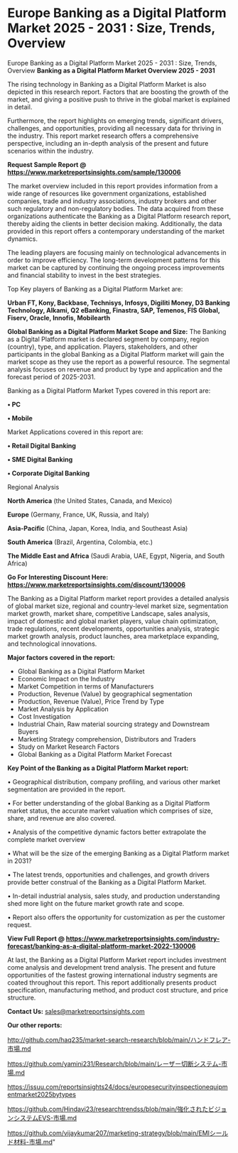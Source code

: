 # Europe Banking as a Digital Platform Market 2025 - 2031 : Size, Trends, Overview
Europe Banking as a Digital Platform Market 2025 - 2031 : Size, Trends, Overview
<Strong> Banking as a Digital Platform Market Overview 2025 - 2031</strong>

The rising technology in Banking as a Digital Platform Market is also depicted in this research report. Factors that are boosting the growth of the market, and giving a positive push to thrive in the global market is explained in detail.

Furthermore, the report highlights on emerging trends, significant drivers, challenges, and opportunities, providing all necessary data for thriving in the industry. This report market research offers a comprehensive perspective, including an in-depth analysis of the present and future scenarios within the industry.

<strong>Request Sample Report @ <a href=https://www.marketreportsinsights.com/sample/130006>https://www.marketreportsinsights.com/sample/130006</a></strong>

The market overview included in this report provides information from a wide range of resources like government organizations, established companies, trade and industry associations, industry brokers and other such regulatory and non-regulatory bodies. The data acquired from these organizations authenticate the Banking as a Digital Platform research report, thereby aiding the clients in better decision making. Additionally, the data provided in this report offers a contemporary understanding of the market dynamics.

The leading players are focusing mainly on technological advancements in order to improve efficiency. The long-term development patterns for this market can be captured by continuing the ongoing process improvements and financial stability to invest in the best strategies.

Top Key players of Banking as a Digital Platform Market are:

<strong>Urban FT, Kony, Backbase, Technisys, Infosys, Digiliti Money, D3 Banking Technology, Alkami, Q2 eBanking, Finastra, SAP, Temenos, FIS Global, Fiserv, Oracle, Innofis, Mobilearth</strong>

<strong><b>Global Banking as a Digital Platform Market Scope and Size:</b></strong>
The Banking as a Digital Platform market is declared segment by company, region (country), type, and application. Players, stakeholders, and other participants in the global Banking as a Digital Platform market will gain the market scope as they use the report as a powerful resource. The segmental analysis focuses on revenue and product by type and application and the forecast period of 2025-2031.

Banking as a Digital Platform Market Types covered in this report are:

<strong>• PC

• Mobile</strong>

Market Applications covered in this report are:

<strong>• Retail Digital Banking

• SME Digital Banking

• Corporate Digital Banking</strong> 

Regional Analysis

<strong>North America</strong> (the United States, Canada, and Mexico)

<strong>Europe</strong> (Germany, France, UK, Russia, and Italy)

<strong>Asia-Pacific</strong> (China, Japan, Korea, India, and Southeast Asia)

<strong>South America</strong> (Brazil, Argentina, Colombia, etc.)

<strong>The Middle East and Africa</strong> (Saudi Arabia, UAE, Egypt, Nigeria, and South Africa)

<strong>Go For Interesting Discount Here: <a href=https://www.marketreportsinsights.com/discount/130006>https://www.marketreportsinsights.com/discount/130006</a></strong>

The Banking as a Digital Platform market report provides a detailed analysis of global market size, regional and country-level market size, segmentation market growth, market share, competitive Landscape, sales analysis, impact of domestic and global market players, value chain optimization, trade regulations, recent developments, opportunities analysis, strategic market growth analysis, product launches, area marketplace expanding, and technological innovations.

<strong><b>Major factors covered in the report:</b></strong>
<ul>
  <li>Global Banking as a Digital Platform Market </li>
  <li>Economic Impact on the Industry</li>
  <li>Market Competition in terms of Manufacturers</li>
  <li>Production, Revenue (Value) by geographical segmentation</li>
  <li>Production, Revenue (Value), Price Trend by Type</li>
  <li>Market Analysis by Application</li>
  <li>Cost Investigation</li>
  <li>Industrial Chain, Raw material sourcing strategy and Downstream Buyers</li>
  <li>Marketing Strategy comprehension, Distributors and Traders</li>
  <li>Study on Market Research Factors</li>
  <li>Global Banking as a Digital Platform Market Forecast</li>
</ul>

<strong><b>Key Point of the Banking as a Digital Platform Market report:</b></strong>

• Geographical distribution, company profiling, and various other market segmentation are provided in the report.

• For better understanding of the global Banking as a Digital Platform market status, the accurate market valuation which comprises of size, share, and revenue are also covered.

• Analysis of the competitive dynamic factors better extrapolate the complete market overview

• What will be the size of the emerging Banking as a Digital Platform market in 2031?

• The latest trends, opportunities and challenges, and growth drivers provide better construal of the Banking as a Digital Platform Market.

• In-detail industrial analysis, sales study, and production understanding shed more light on the future market growth rate and scope.

• Report also offers the opportunity for customization as per the customer request.

<strong><b>View Full Report @ <a href=https://www.marketreportsinsights.com/industry-forecast/banking-as-a-digital-platform-market-2022-130006>https://www.marketreportsinsights.com/industry-forecast/banking-as-a-digital-platform-market-2022-130006</a></b></strong>


At last, the Banking as a Digital Platform Market report includes investment come analysis and development trend analysis. The present and future opportunities of the fastest growing international industry segments are coated throughout this report. This report additionally presents product specification, manufacturing method, and product cost structure, and price structure.

<strong>Contact Us:</strong>
sales@marketreportsinsights.com

<strong>Our other reports:</strong>

<a href=http://github.com/haq235/market-search-research/blob/main/ハンドフレア-市場.md>http://github.com/haq235/market-search-research/blob/main/ハンドフレア-市場.md</a>

<a href=https://github.com/yamini231/Research/blob/main/レーザー切断システム-市場.md>https://github.com/yamini231/Research/blob/main/レーザー切断システム-市場.md</a>

<a href=https://issuu.com/reportsinsights24/docs/europesecurityinspectionequipmentmarket2025bytypes>https://issuu.com/reportsinsights24/docs/europesecurityinspectionequipmentmarket2025bytypes</a>

<a href=https://github.com/Hindavi23/researchtrendss/blob/main/強化されたビジョンシステムEVS-市場.md>https://github.com/Hindavi23/researchtrendss/blob/main/強化されたビジョンシステムEVS-市場.md</a>

<a href=https://github.com/vijaykumar207/marketing-strategy/blob/main/EMIシールド材料-市場.md>https://github.com/vijaykumar207/marketing-strategy/blob/main/EMIシールド材料-市場.md</a>"
